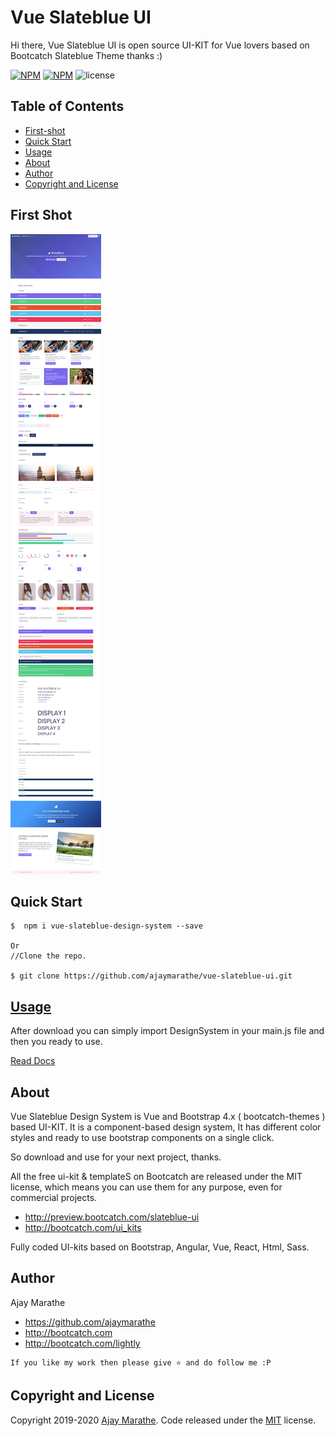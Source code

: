 # Vue Slateblue UI
Hi there, Vue Slateblue UI is open source UI-KIT for Vue lovers based on Bootcatch Slateblue Theme thanks :)

[![NPM](https://img.shields.io/npm/v/vue-slateblue-design-system.svg)](https://www.npmjs.com/package/vue-slateblue-design-system)  [![NPM](https://img.shields.io/npm/dt/vue-slateblue-design-system.svg)](https://www.npmjs.com/package/vue-slateblue-design-system) 
![license](https://img.shields.io/badge/license-MIT-blue.svg)

## Table of Contents

* [First-shot](#first-shot)
* [Quick Start](#quick-start)
* [Usage](#usage)
* [About](#about)
* [Author](#author)
* [Copyright and License](#copyright-and-license)

## First Shot
[![card-blog](https://raw.githubusercontent.com/ajaymarathe/image-store/master/vue-uikit/vue-slateblue.png)](http://preview.bootcatch.com/slateblue-ui/)

## Quick Start
```
$  npm i vue-slateblue-design-system --save

Or
//Clone the repo.

$ git clone https://github.com/ajaymarathe/vue-slateblue-ui.git  
```

## [Usage](http://blog.bootcatch.com/post/vue-components-based-design-system-is-based-on-bootcatch-themes-and-vue)

After download you can simply import DesignSystem in your main.js file and then you ready to use.

[Read Docs](http://blog.bootcatch.com/post/vue-components-based-design-system-is-based-on-bootcatch-themes-and-vue)

## About

Vue Slateblue Design System is Vue and Bootstrap 4.x ( bootcatch-themes ) based UI-KIT. It is a component-based design system, It has different color styles and ready to use bootstrap components on a single click.

So download and use for your next project, thanks.

All the free ui-kit & templateS on Bootcatch are released under the MIT license, which means you can use them for any purpose, even for commercial projects.

* http://preview.bootcatch.com/slateblue-ui
* http://bootcatch.com/ui_kits

Fully coded UI-kits based on Bootstrap, Angular, Vue, React, Html, Sass.

## Author

Ajay Marathe

+ https://github.com/ajaymarathe
+ http://bootcatch.com
+ http://bootcatch.com/lightly
```
If you like my work then please give ⭐ and do follow me :P
```

## Copyright and License

Copyright 2019-2020 [Ajay Marathe](https://github.com/ajaymarathe). Code released under the [MIT](https://github.com/ajaymarathe/vue-slateblue-ui/blob/master/LICENSE) license.


